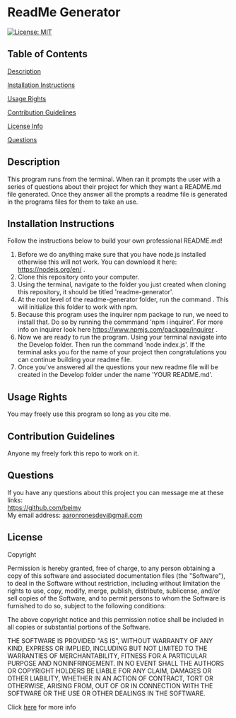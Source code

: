 # ReadMe Generator
  [![License: MIT](https://img.shields.io/badge/License-MIT-yellow.svg)](https://opensource.org/licenses/MIT)

  ## Table of Contents
  [Description](#Description)

  [Installation Instructions](#Installation-Instructions)

  [Usage Rights](#Usage-Rights)

  [Contribution Guidelines](#Contribution-Guidelines)

  [License Info](#License)

  [Questions](#Questions)
  


  ## Description
  This program runs from the terminal. When ran it prompts the user with a series of questions about their project for which they want a README.md file generated. Once they answer all the prompts a readme file is generated in the programs files for them to take an use. 

  ## Installation Instructions
  Follow the instructions below to build your own professional README.md!
  
  1. Before we do anything make sure that you have node.js installed otherwise this will not work. You can download it here: https://nodejs.org/en/ . 
  2. Clone this repository onto your computer. 
  3. Using the terminal, navigate to the folder you just created when cloning this repository, it should be titled 'readme-generator'.
  4. At the root level of the readme-generator folder, run the command <npm init>. This will initialize this folder to work with npm.
  5. Because this program uses the inquirer npm package to run, we need to install that. Do so by running the commmand 'npm i inquirer'. For more info on inquirer look here https://www.npmjs.com/package/inquirer . 
  6. Now we are ready to run the program. Using your terminal navigate into the Develop folder. Then run the command 'node index.js'. If the terminal asks you for the name of your project then congratulations you can continue building your readme file. 
  7. Once you've answered all the questions your new readme file will be created in the Develop folder under the name 'YOUR README.md'.

  ## Usage Rights
  You may freely use this program so long as you cite me.

  ## Contribution Guidelines
  Anyone my freely fork this repo to work on it.

  ## Questions
  If you have any questions about this project you can message me at these links:<br>
  https://github.com/beimy<br>
  My email address: aaronronesdev@gmail.com
    

  ## License
    
  Copyright <YEAR> <COPYRIGHT HOLDER>

  Permission is hereby granted, free of charge, to any person obtaining a copy of this software and associated documentation files
  (the "Software"), to deal in the Software without restriction, including without limitation the rights to use, copy, modify, merge,
  publish, distribute, sublicense, and/or sell copies of the Software, and to permit persons to whom the Software is furnished to do so,
  subject to the following conditions:

  The above copyright notice and this permission notice shall be included in all copies or substantial portions of the Software.

  THE SOFTWARE IS PROVIDED "AS IS", WITHOUT WARRANTY OF ANY KIND, EXPRESS OR IMPLIED, INCLUDING BUT NOT LIMITED TO
  THE WARRANTIES OF MERCHANTABILITY, FITNESS FOR A PARTICULAR PURPOSE AND NONINFRINGEMENT. IN NO EVENT SHALL THE
  AUTHORS OR COPYRIGHT HOLDERS BE LIABLE FOR ANY CLAIM, DAMAGES OR OTHER LIABILITY, WHETHER IN AN ACTION OF
  CONTRACT, TORT OR OTHERWISE, ARISING FROM, OUT OF OR IN CONNECTION WITH THE SOFTWARE OR THE USE OR OTHER
  DEALINGS IN THE SOFTWARE.
    
  Click [here](https://www.mit.edu/~amini/LICENSE.md) for more info
